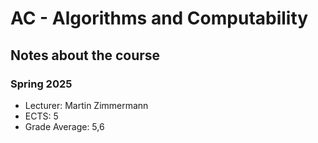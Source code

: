 # AC - Algorithms and Computability

## Notes about the course
### Spring 2025
- Lecturer: Martin Zimmermann
- ECTS: 5
- Grade Average: 5,6